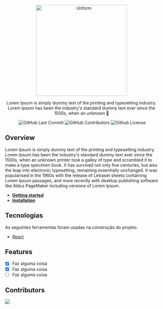 <p align="center">
  <a href="https://unform.dev">
    <img src="https://i.imgur.com/24KfayE.png" height="auto" width="300" alt="Unform" />
  </a>
</p>

<p align="center">Lorem Ipsum is simply dummy text of the printing and typesetting industry. Lorem Ipsum has been the industry's standard dummy text ever since the 1500s, when an unknown 🐊</p>

<div align="center">
  <img alt "React Project" src="https://badges.aleen42.com/src/react.svg"/>
  <img alt="GitHub Last Commit" src="https://img.shields.io/github/last-commit/matheuskroska/groupgator" />
  <img alt="GitHub Contributors" src="https://img.shields.io/github/contributors/matheuskroska/groupgator" />
  <img alt="Github License" src="https://img.shields.io/github/license/matheuskroska/groupgator" />
</div>

## Overview

Lorem Ipsum is simply dummy text of the printing and typesetting industry. Lorem Ipsum has been the industry's standard dummy text ever since the 1500s, when an unknown printer took a galley of type and scrambled it to make a type specimen book. It has survived not only five centuries, but also the leap into electronic typesetting, remaining essentially unchanged. It was popularised in the 1960s with the release of Letraset sheets containing Lorem Ipsum passages, and more recently with desktop publishing software like Aldus PageMaker including versions of Lorem Ipsum.

- **[Getting started]()**
- **[Installation]()**

## Tecnologias

As seguintes ferramentas foram usadas na construção do projeto:

- [React](https://pt-br.reactjs.org/)

## Features

- [x] Faz alguma coisa
- [x] Faz alguma coisa
- [ ] Faz alguma coisa

## Contributors

<a href="https://github.com/matheuskroska/groupgator/graphs/contributors">
  <img src="https://contrib.rocks/image?repo=matheuskroska/groupgator" />
</a>

<!--  
 <img style="border-radius: 50%;" src="https://place-hold.it/100" width="100px;" alt=""/>
 <b>nome autor</b></sub><a href="" title="Autor"🐊</a>

[![Twitter Badge](https://img.shields.io/badge/-@teste-1ca0f1?style=flat-square&labelColor=1ca0f1&logo=twitter&logoColor=white&link=https://twitter.com/teste)](https://twitter.com/teste) [![Linkedin Badge](https://img.shields.io/badge/-Teste-blue?style=flat-square&logo=Linkedin&logoColor=white&link=https://www.linkedin.com/in/teste/)](https://www.linkedin.com/in/teste/) 
[![Gmail Badge](https://img.shields.io/badge/-teste@gmail.com-c14438?style=flat-square&logo=Gmail&logoColor=white&link=mailto:teste@gmail.com)](mailto:teste@gmail.com)

 -->
